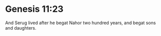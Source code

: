 # Genesis 11:23

And Serug lived after he begat Nahor two hundred years, and begat sons and daughters.